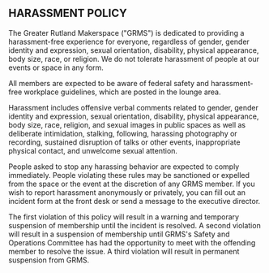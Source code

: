 ## HARASSMENT POLICY

The Greater Rutland Makerspace ("GRMS") is dedicated to providing a harassment-free experience for everyone, regardless of gender, gender identity and expression, sexual orientation, disability, physical appearance, body size, race, or religion. We do not tolerate harassment of people at our events or space in any form.

All members are expected to be aware of federal safety and harassment-free workplace guidelines, which are posted in the lounge area.

Harassment includes offensive verbal comments related to gender, gender identity and expression, sexual orientation, disability, physical appearance, body size, race, religion, and sexual images in public spaces as well as deliberate intimidation, stalking, following, harassing photography or recording, sustained disruption of talks or other events, inappropriate physical contact, and unwelcome sexual attention.

People asked to stop any harassing behavior are expected to comply immediately. People violating these rules may be sanctioned or expelled from the space or the event at the discretion of any GRMS member. If you wish to report harassment anonymously or privately, you can fill out an incident form at the front desk or send a message to the executive director.

The first violation of this policy will result in a warning and temporary suspension of membership until the incident is resolved. A second violation will result in a suspension of membership until GRMS's Safety and Operations Committee has had the opportunity to meet with the offending member to resolve the issue. A third violation will result in permanent suspension from GRMS.
